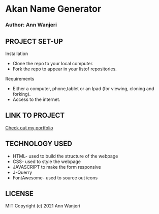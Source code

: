 # Akan Name Generator

### Author: Ann Wanjeri

## PROJECT SET-UP

Installation

- Clone the repo to your local computer.
- Fork the repo to appear in your listof repositories.

Requirements

- Either a computer, phone,tablet or an Ipad (for viewing, cloning and forking).
- Access to the internet.

## LINK TO PROJECT

[Check out my portfolio](https://wannjer1.github.io/PortfolioLandingPage/ "My Akan Name")

## TECHNOLOGY USED

- HTML- used to build the structure of the webpage
- CSS- used to style the webpage
- JAVASCRIPT to make the form responsive
- J-Querry
- FontAwesome- used to source out icons

## LICENSE

MIT Copyright (c) 2021 Ann Wanjeri

